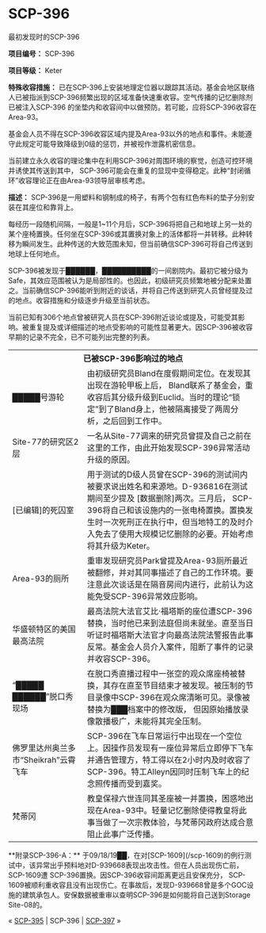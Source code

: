 # SCP-396
                        




最初发现时的SCP-396



**项目编号：**  SCP-396

**项目等级：**  Keter

**特殊收容措施：**  已在SCP-396上安装地理定位器以跟踪其活动。基金会地区联络人已被指派到SCP-396频繁出现的区域准备快速重收容。空气传播的记忆删除剂已被注入SCP-396 的坐垫内和收容间中以做预防。若可能，应将SCP-396收容在Area-93。

基金会人员不得在SCP-396收容区域内提及Area-93以外的地点和事件。未能遵守此规定可能导致降级到0级的惩罚，并被视作泄露机密信息。

当前建立永久收容的理论集中在利用SCP-396对周围环境的察觉，创造可控环境并诱使其传送到其中， SCP-396可能会在重复的显现中变得稳定。此种“封闭循环”收容理论正在由Area-93领导层审核考虑。

**描述：** SCP-396是一用塑料和钢制成的椅子，有两个包有红色布料的垫子分别安装在其座位和靠背上。

每经历一段随机间隔，一般是1~11个月后，SCP-396将把自己和地球上另一处的某个座椅置换。任何坐在SCP-396或其置换对象上的活体都将一并转移。此种转移为瞬间发生。此种传送的大致范围未知，但当前确信SCP-396可将自己传送到地球上任何地点。

SCP-396被发现于██████，██████████的一间剧院内。最初它被分级为Safe，其效应范围被认为是局部性的。也因此，初级研究员频繁地被分配来处置之。当前确信SCP-396能听到附近的谈话，并将自己传送到研究人员曾经提及过的地点。收容措施和分级逐步升级至当前状态。

当前已知有306个地点曾被研究人员在SCP-396附近谈论或提及，可能受其影响。被重复提及或详细描述的地点受影响的可能性显著更大。因SCP-396被收容早期的记录不完全，已不可能列出完整的列表。

<table class='wiki-content-table'>
 <tr>
  <th colspan='3' rowspan='1'>&#24050;&#34987;SCP-396&#24433;&#21709;&#36807;&#30340;&#22320;&#28857;</th>
 </tr>
 <tr>
  <td colspan='1' rowspan='1'>&#9608;&#9608;&#9608;&#9608;&#9608;&#21495;&#28216;&#36718;</td>
  <td colspan='1' rowspan='1'>&#30001;&#21021;&#32423;&#30740;&#31350;&#21592;Bland&#22312;&#24230;&#20551;&#26399;&#38388;&#23450;&#20301;&#12290;&#22312;&#21457;&#29616;&#20854;&#20986;&#29616;&#22312;&#28216;&#36718;&#30002;&#26495;&#19978;&#21518;&#65292; Bland&#32852;&#31995;&#20102;&#22522;&#37329;&#20250;&#65292;&#37325;&#25910;&#23481;&#21518;&#20854;&#20998;&#32423;&#21319;&#32423;&#21040;Euclid&#12290;&#24403;&#26102;&#30340;&#29702;&#35770;&#8220;&#38145;&#23450;&#8221;&#21040;&#20102;Bland&#36523;&#19978;&#65292;&#20182;&#34987;&#38548;&#31163;&#25509;&#21463;&#20102;&#20004;&#21608;&#20998;&#26512;&#65292;&#20043;&#21518;&#22238;&#21040;&#24037;&#20316;&#20013;&#12290;</td>
 </tr>
 <tr>
  <td colspan='1' rowspan='1'>Site-77&#30340;&#30740;&#31350;&#21306;2&#23618;</td>
  <td colspan='1' rowspan='1'>&#19968;&#21517;&#20174;Site-77&#35843;&#26469;&#30340;&#30740;&#31350;&#21592;&#26366;&#25552;&#21450;&#33258;&#24049;&#20043;&#21069;&#22312;&#36825;&#37324;&#30340;&#24037;&#20316;&#65292;&#30001;&#27492;&#24320;&#22987;&#21457;&#29616;SCP-396&#24322;&#24120;&#27963;&#21160;&#21319;&#32423;&#30340;&#21407;&#22240;&#12290;</td>
 </tr>
 <tr>
  <td colspan='1' rowspan='1'>[&#24050;&#32534;&#36753;]&#30340;&#27515;&#22234;&#23460;</td>
  <td colspan='1' rowspan='1'>&#29992;&#20110;&#27979;&#35797;&#30340;D&#32423;&#20154;&#21592;&#26366;&#22312;SCP-396&#30340;&#27979;&#35797;&#38388;&#20869;&#34987;&#35201;&#27714;&#35828;&#20986;&#22995;&#21517;&#21644;&#26469;&#28304;&#22320;&#12290;D-936816&#22312;&#27979;&#35797;&#26399;&#38388;&#33267;&#23569;&#25552;&#21450; [&#25968;&#25454;&#21024;&#38500;]&#20004;&#27425;&#12290;&#19977;&#26376;&#21518;&#65292; SCP-396&#23558;&#33258;&#24049;&#21644;&#35813;&#35774;&#26045;&#20869;&#30340;&#19968;&#24352;&#30005;&#26885;&#32622;&#25442;&#12290;&#32622;&#25442;&#21457;&#29983;&#26102;&#19968;&#27425;&#27515;&#21009;&#27491;&#22312;&#25191;&#34892;&#20013;&#65292;&#20294;&#24403;&#22320;&#29305;&#24037;&#30340;&#21450;&#26102;&#20171;&#20837;&#20813;&#21435;&#20102;&#20351;&#29992;&#22823;&#35268;&#27169;&#35760;&#24518;&#21024;&#38500;&#30340;&#24517;&#35201;&#12290;&#24320;&#22987;&#32771;&#34385;&#23558;&#20854;&#21319;&#32423;&#20026;Keter&#12290;</td>
 </tr>
 <tr>
  <td colspan='1' rowspan='1'>Area-93&#30340;&#21397;&#25152;</td>
  <td colspan='1' rowspan='1'>&#37325;&#23457;&#21457;&#29616;&#30740;&#31350;&#21592;Park&#26366;&#25552;&#21450;Area-93&#21397;&#25152;&#26368;&#36817;&#34987;&#32763;&#20462;&#65292;&#24182;&#23545;&#20854;&#21516;&#20107;&#25551;&#36848;&#20102;&#33258;&#24049;&#30340;&#24037;&#20316;&#29615;&#22659;&#12290;&#35201;&#27880;&#24847;&#27492;&#27425;&#35848;&#35805;&#26159;&#22312;&#38548;&#38899;&#25151;&#38388;&#20869;&#36827;&#34892;&#65292;&#27492;&#21069;&#35748;&#20026;&#36825;&#33021;&#20813;&#21463;SCP-396&#24322;&#24120;&#25928;&#24212;&#24433;&#21709;&#12290;</td>
 </tr>
 <tr>
  <td colspan='1' rowspan='1'>&#21326;&#30427;&#39039;&#29305;&#21306;&#30340;&#32654;&#22269;&#26368;&#39640;&#27861;&#38498;</td>
  <td colspan='1' rowspan='1'>&#26368;&#39640;&#27861;&#38498;&#22823;&#27861;&#23448;&#33406;&#27604;&#183;&#31119;&#22612;&#26031;&#30340;&#24231;&#20301;&#36973;SCP-396&#26367;&#25442;&#65292;&#24403;&#26102;&#20182;&#24050;&#26469;&#21040;&#27861;&#24237;&#20294;&#23578;&#26410;&#23601;&#22352;&#12290;&#30452;&#33267;&#24403;&#26085;&#21548;&#35777;&#26102;&#31119;&#22612;&#26031;&#22823;&#27861;&#23448;&#25165;&#21521;&#26368;&#39640;&#27861;&#38498;&#27861;&#35686;&#25253;&#21578;&#27492;&#20107;&#21453;&#24120;&#12290;&#22522;&#37329;&#20250;&#20154;&#21592;&#20171;&#20837;&#26696;&#20214;&#65292;&#38459;&#26029;&#20102;&#20107;&#20214;&#30340;&#35760;&#24405;&#24182;&#25910;&#23481;SCP-396&#12290;</td>
 </tr>
 <tr>
  <td colspan='1' rowspan='1'>&#8220;&#9608;&#9608;&#9608;&#9608;&#9608; &#9608;&#9608;&#9608;&#9608;&#9608;&#9608;&#8221;&#33073;&#21475;&#31168;&#29616;&#22330;</td>
  <td colspan='1' rowspan='1'>&#22312;&#33073;&#21475;&#31168;&#30452;&#25773;&#36807;&#31243;&#20013;&#19968;&#24352;&#31354;&#30340;&#35266;&#20247;&#24109;&#24231;&#26885;&#34987;&#26367;&#25442;&#65292;&#20854;&#23384;&#22312;&#30452;&#33267;&#33410;&#30446;&#32467;&#26463;&#25165;&#34987;&#21457;&#29616;&#12290;&#34987;&#21387;&#21046;&#30340;&#33410;&#30446;&#24405;&#20687;&#20013;SCP-396&#22312;&#35266;&#20247;&#24109;&#28165;&#26224;&#21487;&#35265;&#12290;&#24405;&#20687;&#34987;&#26367;&#25442;&#20026;&#9608;&#9608;&#9608;&#26723;&#26696;&#20013;&#30340;&#20462;&#25913;&#29256;&#65292; &#20294;&#22240;&#21407;&#22987;&#25773;&#25918;&#24405;&#20687;&#25955;&#25773;&#26497;&#24191;&#65292;&#26410;&#33021;&#23558;&#20854;&#23436;&#20840;&#21387;&#21046;&#12290;</td>
 </tr>
 <tr>
  <td colspan='1' rowspan='1'>&#20315;&#32599;&#37324;&#36798;&#24030;&#22885;&#20848;&#22810;&#24066;&#8220;Sheikrah&#8221;&#20113;&#38660;&#39134;&#36710;</td>
  <td colspan='1' rowspan='1'>SCP-396&#22312;&#39134;&#36710;&#26085;&#24120;&#36816;&#34892;&#20013;&#20986;&#29616;&#22312;&#19968;&#20010;&#31354;&#20301;&#19978;&#12290;&#22240;&#25805;&#20316;&#21592;&#21457;&#29616;&#26377;&#19968;&#24231;&#20301;&#24322;&#24120;&#21518;&#31435;&#21363;&#20572;&#19979;&#39134;&#36710;&#24182;&#36890;&#21578;&#31649;&#29702;&#26041;&#65292;&#29305;&#24037;&#24471;&#20197;&#22312;2&#23567;&#26102;&#20869;&#21450;&#26102;&#25910;&#23481;&#20102;SCP-396&#12290;&#29305;&#24037;Alleyn&#22240;&#21516;&#26102;&#21387;&#21046;&#39134;&#36710;&#19978;&#30340;&#32426;&#24565;&#29031;&#20256;&#25773;&#32780;&#21463;&#21040;&#22025;&#22870;&#12290;</td>
 </tr>
 <tr>
  <td colspan='1' rowspan='1'>&#26805;&#33922;&#20872;</td>
  <td colspan='1' rowspan='1'>&#25945;&#30343;&#20445;&#31108;&#20845;&#19990;&#36830;&#21516;&#20854;&#22307;&#24231;&#34987;&#19968;&#24182;&#32622;&#25442;&#65292;&#22256;&#24785;&#22320;&#20986;&#29616;&#22312;Area-93&#20013;&#12290;&#36731;&#37327;&#35760;&#24518;&#21024;&#38500;&#20351;&#24471;&#25945;&#30343;&#23558;&#27492;&#20107;&#24403;&#20570;&#20102;&#19968;&#27425;&#23447;&#25945;&#20307;&#39564;&#65292;&#19982;&#26805;&#33922;&#20872;&#25919;&#24220;&#36798;&#25104;&#21512;&#24847;&#38459;&#27490;&#27492;&#20107;&#24191;&#27867;&#20256;&#25773;&#12290;</td>
 </tr>
</table>
**附录SCP-396-A：** 于09/18/19██，在对[SCP-1609](/scp-1609)的例行测试中，该异常出乎预料地对D-939668表现出攻击性。但在人员出现伤亡前，SCP-1609遭 SCP-396置换。因SCP-396收容间距离更远且安保充分， SCP-1609被顺利重收容且没有出现伤亡。在事故后，发现D-939668曾是多个GOC设施的建筑承包人。安保数据被重审以查明SCP-396是如何能将自己送到Storage Site-08的。



« [SCP-395](/scp-395) | SCP-396 | [SCP-397](/scp-397) »





                    